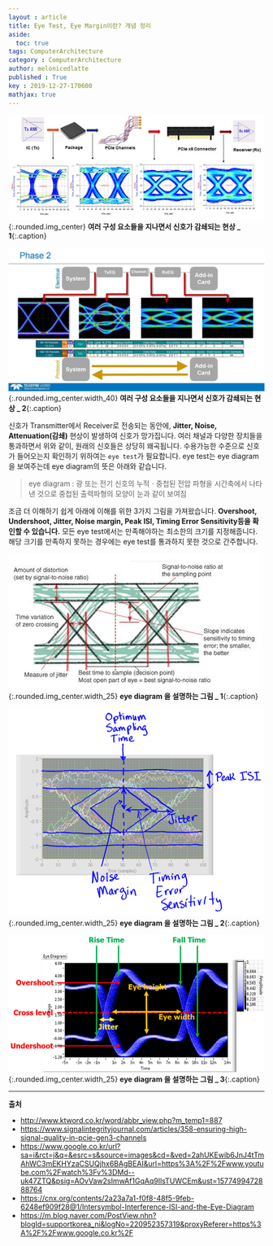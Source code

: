 ```yaml
---
layout : article
title: Eye Test, Eye Margin이란? 개념 정리
aside:
  toc: true
tags: ComputerArchitecture
category : ComputerArchitecture
author: melonicedlatte
published : True
key : 2019-12-27-170600
mathjax: true
---
```


![image](/assets/images/201912/1D1CCC2E-C716-47D2-AB2A-F26B9DE2BFE4.jpeg){:.rounded.img_center} 
**여러 구성 요소들을 지나면서 신호가 감쇄되는 현상 _ 1**{:.caption}

![image](/assets/images/201912/3075826C-5319-44DC-889C-856C3DC84C56.jpeg){:.rounded.img_center.width_40} 
**여러 구성 요소들을 지나면서 신호가 감쇄되는 현상 _ 2**{:.caption}

신호가 Transmitter에서 Receiver로 전송되는 동안에, **Jitter, Noise, Attenuation(감쇄)** 현상이 발생하여 신호가 망가집니다. 여러 채널과 다양한 장치들을 통과하면서 위와 같이, 원래의 신호들은 상당히 왜곡됩니다. 수용가능한 수준으로 신호가 들어오는지 확인하기 위하여는 `eye test`가 필요합니다. eye test는 eye diagram을 보여주는데 eye diagram의 뜻은 아래와 같습니다.

> eye diagram : 광 또는 전기  신호의 누적ㆍ중첩된  전압 파형을 시간축에서 나타낸 것으로 중첩된 출력파형의 모양이 눈과 같이 보여짐

조금 더 이해하기 쉽게 아래에 이해를 위한 3가지 그림을 가져왔습니다. **Overshoot, Undershoot, Jitter, Noise margin, Peak ISI, Timing Error Sensitivity등을 확인할 수 있습니다.** 모든 eye test에서는 만족해야하는 최소한의 크기를 지정해줍니다. 해당 크기를 만족하지 못하는 경우에는 eye test를 통과하지 못한 것으로 간주합니다. 

![image](/assets/images/201912/29A5F07E-F364-479E-9726-595411307DD0.jpeg){:.rounded.img_center.width_25} 
**eye diagram 을 설명하는 그림 _ 1**{:.caption}

![image](/assets/images/201912/B8304F0A-3917-44F5-9A57-8DDF257FC7B2.png){:.rounded.img_center.width_25} 
**eye diagram 을 설명하는 그림 _ 2**{:.caption}

![image](/assets/images/201912/63FA9717-9F6A-4B13-BDD6-08AD3AA10D7C.png){:.rounded.img_center.width_25} 
**eye diagram 을 설명하는 그림 _ 3**{:.caption}


---
**출처**
- http://www.ktword.co.kr/word/abbr_view.php?m_temp1=887
- https://www.signalintegrityjournal.com/articles/358-ensuring-high-signal-quality-in-pcie-gen3-channels
- https://www.google.co.kr/url?sa=i&rct=j&q=&esrc=s&source=images&cd=&ved=2ahUKEwib6JnJ4tTmAhWC3mEKHYzaCSUQjhx6BAgBEAI&url=https%3A%2F%2Fwww.youtube.com%2Fwatch%3Fv%3DMd--uk47ZTQ&psig=AOvVaw2sImwAf1GqAq9IlsTUWCEm&ust=1577499472888764
- https://cnx.org/contents/2a23a7a1-f0f8-48f5-9feb-6248ef909f28@1/Intersymbol-Interference-ISI-and-the-Eye-Diagram
- https://m.blog.naver.com/PostView.nhn?blogId=supportkorea_ni&logNo=220952357319&proxyReferer=https%3A%2F%2Fwww.google.co.kr%2F

